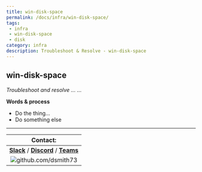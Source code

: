 ```yaml
---
title: win-disk-space
permalink: /docs/infra/win-disk-space/
tags: 
 - infra
 - win-disk-space
 - disk
category: infra
description: Troubleshoot & Resolve - win-disk-space
---
```


## win-disk-space  

_Troubleshoot and resolve ... ..._  

**Words & process**  
  * Do the thing...  
  * Do something else  
  
  
  
---

| Contact: |
| :---------: |
| **[Slack](https://101101workspace.slack.com/archives/D012ESWSXHQ "dsmith73 on 101101 workspace")** / **[Discord](https://discord.gg/RmzVNzx)** / **[Teams](https://teams.microsoft.com/l/chat/0/0?users=dsmith73@gmail.com)** |
| ![github.com/dsmith73](https://avatars1.githubusercontent.com/u/44279121?s=60&u=7a933a33b51505f9d6435eeffae1c8156a47dc77&v=4 "github.com/dsmith73") |
